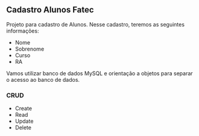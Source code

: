 ## Cadastro Alunos Fatec

Projeto para cadastro de Alunos.
Nesse cadastro, teremos as seguintes informações:

* Nome
* Sobrenome
* Curso
* RA

Vamos utilizar banco de dados MySQL e orientação a objetos para separar o acesso ao banco de dados.

### CRUD

* Create
* Read
* Update
* Delete



